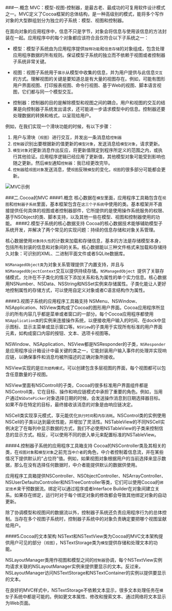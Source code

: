 ###一.概念
MVC：模型-视图-控制器，是最古老、最成功的可复用软件设计模式之一。MVC定义了Cocoa框架的总体结构，是一种高级别的模式，能将多个写作对象的大型群组划分为独立的子系统：模型、视图和控制器。

在面向对象的应用程序中，信息不只是字节，对象会将信息与使用该信息的方法封装在一起。应用程序中的每个对象都应该符合且仅符合以下子系统之一：

- 模型：模型子系统由为应用程序提供`独特功能`和`信息存储`的对象组成，包含处理应用程序数据的所有规则。保证模型子系统的独立而不依赖于视图或者控制器子系统非常关键。

- 视图：视图子系统用于`展示`从模型中收集的信息，并为用户提供与此信息`交互`的方式。理解视图的关键是要知道总是有大量的视图存在。例如，可能有图形用户界面视图、打印报表视图、命令行视图、基于Web的视图、脚本语言视图，它们都与同一个模型交互。

- 控制器：控制器的目的是解除模型和视图之间的耦合。用户和视图的交互的结果是向控制器子系统发出请求，还可能进一步请求模型中的信息。控制器还要处理数据的转换和格式，以呈现给用户。

例如，在我们实现一个滑块功能的时候，有以下步骤：
1. 用户与滑块（`视图`）进行交互，并发出一条消息给`控制器`
2. `控制器`识别出要根据新的值更新的`模型对象`，发送消息给`模型对象`，请求更新。
3. `模型对象`对更新消息作出反应，将更新值限定到程序所定义的范围之内，或执行其他验证。应用程序逻辑已经应用了更新值，其他模型对象可能受到影响也随之更新。然后`模型`通知`控制器`：我已经更改完毕。
4. `控制器`给`视图对象`发送消息，使`视图`反映`模型`的变化，`视图`的很多部分可能都会更新。

![MVC示例](https://upload-images.jianshu.io/upload_images/8407639-2c36a9a9503e5c44.png?imageMogr2/auto-orient/strip%7CimageView2/2/w/1240)

###二.Cocoa的MVC
####1.概念
核心数据在`模型`里面，应用程序工具箱包含在`视图`和`控制器子系统`里面，基本框架包含在`这三个子系统`中使用的类。基本框架并不直接提供任何具体的视图或者控制器部件，它所提供的是使用操作系统服务的权限、基于NSObject的类、脚本支持，以及其他一些在模型、视图和控制器使用的功能。
####2.模型子系统的核心数据支持
Cocoa的核心数据技术能够辅助模型子系统开发，并解决了两个常见的实现问题：持续的信息存储和对象关系管理。

核心数据使用`对象持久性`的计数来加载和存储信息，基本的方法是存储模型本身，包括所有封装的信息和对象间的关系。核心数据能以三种文件格式来加载和存储持久对象：可识别的XML、二进制平面文件或者SQLite数据库。

`NSManagedObject类`为对象关系管理提供了内置支持，并且与`NSManagedObjectContext`交互以提供持续存储。`NSManagedObject `提供了关联存储模式，允许在不子类化的情况下添加关系和名为属性的单个实力信息。核心数据用NSNumber、NSData、NSString和NSSet实例来存储属性。子类化能让人更好地控制属性的存储方式，可以使用自定义对象或者C语言结构作为属性。

####3.视图子系统的应用程序工具箱支持
NSMenu、NSWindow、NSApplication、NSView类构成了Cocoa的图形用户界面。Cocoa应用程序所显示的所有内容几乎都是菜单或者窗口的一部分。每个Cocoa应用程序都使用`NSApplication类`的实例来连接操作系统，以便接收用户输入的时间、在dock中显示图标、显示主菜单或显示窗口等。`NSView`的子类用于实现所有标准的用户界面元素，如构成窗口内容的按钮、文本、选项卡视图等。

NSWindow、NSApplication、NSView都是NSResponder的子类，`NSResponder`是应用程序设计箱设计中最关键的类之一，它能封装用户输入事件的处理并实现响应链，以确保事件和消息均被所描述的正确对象所接收。

NSView实现的是`层次结构模式`，可以创建包含多层视图的界面，每个视图都可以包含任意数量的子视图。

NSView里面有NSControll的子类，Cocoa的很多标准用户界面组件都是NSControll类，它在目标、操作和响应链模式中承担了重要的角色。例如，当用户通过`NSDatePicker`对象选择日期的时候，会发送操作消息到日期选择器目标。如果不存在特定的目标，最终接收该消息的对象是由响应链决定。

NSCell类实现享元模式，享元能优化`执行时间`和`内存消耗`。NSControl类的实例使用NSCell的子类以达到最优性能，并增加了灵活性。NSTableView的不同NSCell实例决定了在每列中显示数据的方式，我们不必使用NSTableView的子类来控制信息的显示方式。相反，可以使用不同的嵌入单元来配置标准的NSTableView。

####4.控制器子系统的应用程序工具箱支持
Cocoa的NSController类及其相关的类，在`视图对象`和`模型对象`之前充当`中介者`的角色，中介者控制着信息流，并在某些情况下提供默认的“占位符”值。例如，如果视图对象根据用户的当前选择来显示数据，那么在没有选择任何数据时，中介者能提供默认的数据供使用。

应用程序工具箱提供NSController、NSObjectController、NSArrayController、NSUserDefaultsController和NSTreeController等类，它们可以使用Cocoa的`绑定技术`来干预数据流。绑定可以通过程序或者Interface Builder在对象间建立关系。如果存在绑定，运行时对于每个绑定对象的修改都会导致其他绑定对象的自动更新。

除了协调模型和视图间的数据流以外，控制器子系统还负责应用程序行为的总体控制。当存在多个视图子系统时，控制器子系统中的对象负责确定要把哪个视图呈献给用户。

####5.Cocoa的文本架构
NSText和NSTextView类为Cocoa的MVC文本架构提供用户可见的部分（`视图`），NSTextStorage类为`模型`提供存储和处理文本的功能。

NSLayoutManager类用作视图和模型之间的`控制器`协调，每个NSTextView实例均请求关联的NSLayoutManager实例来提供要显示的文本。反过来，NSLayoutManager访问NSTextStorage和NSTextContainer的实例以提供要显示的文本。

在良好的MVC样式中，NSTextStorage不依赖文本显示，很多文本处理任务在`模型`子系统中都是可能的。例如更文本属性、修改和搜索文本、通过网络将文本显示为Web页面。